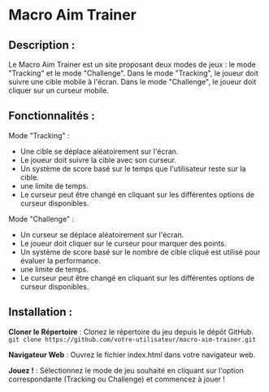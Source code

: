 # Macro Aim Trainer

## Description :

Le Macro Aim Trainer est un site proposant deux modes de jeux : le mode "Tracking" et le mode "Challenge". Dans le mode "Tracking", le joueur doit suivre une cible mobile à l'écran. Dans le mode "Challenge", le joueur doit cliquer sur un curseur mobile.

## Fonctionnalités :

Mode "Tracking" :
- Une cible se déplace aléatoirement sur l'écran.
- Le joueur doit suivre la cible avec son curseur.
- Un système de score basé sur le temps que l'utilisateur reste sur la cible.
- une limite de temps.
- Le curseur peut être changé en cliquant sur les différentes options de curseur disponibles.

Mode "Challenge" :
- Un curseur se déplace aléatoirement sur l'écran.
- Le joueur doit cliquer sur le curseur pour marquer des points.
- Un système de score basé sur le nombre de cible cliqué est utilisé pour évaluer la performance.
- une limite de temps.
- Le curseur peut être changé en cliquant sur les différentes options de curseur disponibles.

## Installation :
**Cloner le Répertoire** : Clonez le répertoire du jeu depuis le dépôt GitHub.
```git clone https://github.com/votre-utilisateur/macro-aim-trainer.git```

**Navigateur Web** : Ouvrez le fichier index.html dans votre navigateur web.

**Jouez !** : Sélectionnez le mode de jeu souhaité en cliquant sur l'option correspondante (Tracking ou Challenge) et commencez à jouer !
